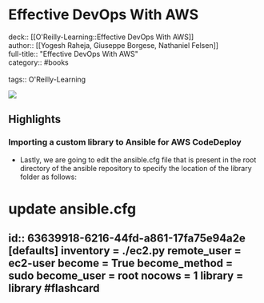 # Effective DevOps With AWS

deck:: [[O'Reilly-Learning::Effective DevOps With AWS]]\
author:: [[Yogesh Raheja, Giuseppe Borgese, Nathaniel Felsen]]\
full-title:: "Effective DevOps With AWS"\
category:: #books\
\
tags:: O'Reilly-Learning  

![](https://learning.oreilly.com/covers/9781789539974/)
## Highlights
### Importing a custom library to Ansible for AWS CodeDeploy
- Lastly, we are going to edit the ansible.cfg file that is present in the root directory of the ansible repository to specify the location of the library folder as follows:
# update ansible.cfg 
id:: 63639918-6216-44fd-a861-17fa75e94a2e
   [defaults]
   inventory = ./ec2.py 
   remote_user = ec2-user 
   become = True 
   become_method = sudo 
   become_user = root 
   nocows = 1
   library = library #flashcard
-